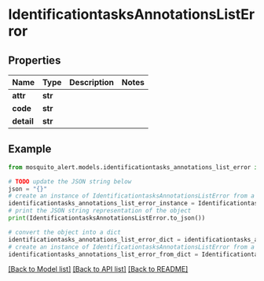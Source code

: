 # IdentificationtasksAnnotationsListError


## Properties

Name | Type | Description | Notes
------------ | ------------- | ------------- | -------------
**attr** | **str** |  | 
**code** | **str** |  | 
**detail** | **str** |  | 

## Example

```python
from mosquito_alert.models.identificationtasks_annotations_list_error import IdentificationtasksAnnotationsListError

# TODO update the JSON string below
json = "{}"
# create an instance of IdentificationtasksAnnotationsListError from a JSON string
identificationtasks_annotations_list_error_instance = IdentificationtasksAnnotationsListError.from_json(json)
# print the JSON string representation of the object
print(IdentificationtasksAnnotationsListError.to_json())

# convert the object into a dict
identificationtasks_annotations_list_error_dict = identificationtasks_annotations_list_error_instance.to_dict()
# create an instance of IdentificationtasksAnnotationsListError from a dict
identificationtasks_annotations_list_error_from_dict = IdentificationtasksAnnotationsListError.from_dict(identificationtasks_annotations_list_error_dict)
```
[[Back to Model list]](../README.md#documentation-for-models) [[Back to API list]](../README.md#documentation-for-api-endpoints) [[Back to README]](../README.md)


